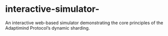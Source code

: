# interactive-simulator-
An interactive web-based simulator demonstrating the core principles of the Adaptimind Protocol’s dynamic sharding.
